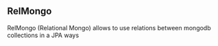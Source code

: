 ## RelMongo
RelMongo (Relational Mongo) allows to use relations between mongodb collections in a JPA ways
